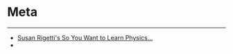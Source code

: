# Meta
---
- [Susan Rigetti's So You Want to Learn Physics...](https://www.susanrigetti.com/physics)
-   
